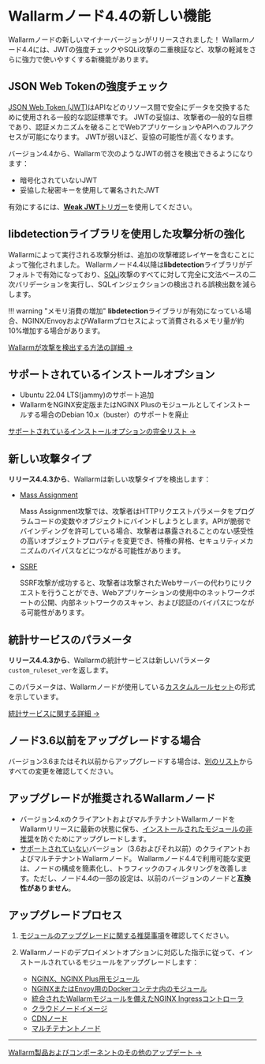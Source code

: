 # Wallarmノード4.4の新しい機能

Wallarmノードの新しいマイナーバージョンがリリースされました！ Wallarmノード4.4には、JWTの強度チェックやSQLi攻撃の二重検証など、攻撃の軽減をさらに強力で使いやすくする新機能があります。

## JSON Web Tokenの強度チェック

[JSON Web Token (JWT)](https://jwt.io/)はAPIなどのリソース間で安全にデータを交換するために使用される一般的な認証標準です。 JWTの妥協は、攻撃者の一般的な目標であり、認証メカニズムを破ることでWebアプリケーションやAPIへのフルアクセスが可能になります。 JWTが弱いほど、妥協の可能性が高くなります。

バージョン4.4から、Wallarmで次のようなJWTの弱さを検出できるようになります：

* 暗号化されていないJWT
* 妥協した秘密キーを使用して署名されたJWT

有効にするには、[**Weak JWT**トリガー](../user-guides/triggers/trigger-examples.md#detect-weak-jwts)を使用してください。

## libdetectionライブラリを使用した攻撃分析の強化

Wallarmによって実行される攻撃分析は、追加の攻撃確認レイヤーを含むことによって強化されました。 Wallarmノード4.4以降は**libdetection**ライブラリがデフォルトで有効になっており、[SQLi](../attacks-vulns-list.md#sql-injection)攻撃のすべてに対して完全に文法ベースの二次バリデーションを実行し、SQLインジェクションの検出される誤検出数を減らします。

!!! warning "メモリ消費の増加"
    **libdetection**ライブラリが有効になっている場合、NGINX/EnvoyおよびWallarmプロセスによって消費されるメモリ量が約10%増加する場合があります。

[Wallarmが攻撃を検出する方法の詳細 →](../about-wallarm/protecting-against-attacks.md)

## サポートされているインストールオプション

* Ubuntu 22.04 LTS(jammy)のサポート追加
* WallarmをNGINX安定版またはNGINX Plusのモジュールとしてインストールする場合のDebian 10.x（buster）のサポートを廃止

[サポートされているインストールオプションの完全リスト →](../admin-en/supported-platforms.md)

## 新しい攻撃タイプ

**リリース4.4.3から**、Wallarmは新しい攻撃タイプを検出します：

* [Mass Assignment](../attacks-vulns-list.md#mass-assignment)

    Mass Assignment攻撃では、攻撃者はHTTPリクエストパラメータをプログラムコードの変数やオブジェクトにバインドしようとします。APIが脆弱でバインディングを許可している場合、攻撃者は暴露されることのない感受性の高いオブジェクトプロパティを変更でき、特権の昇格、セキュリティメカニズムのバイパスなどにつながる可能性があります。
* [SSRF](../attacks-vulns-list.md#serverside-request-forgery-ssrf)

    SSRF攻撃が成功すると、攻撃者は攻撃されたWebサーバーの代わりにリクエストを行うことができ、Webアプリケーションの使用中のネットワークポートの公開、内部ネットワークのスキャン、および認証のバイパスにつながる可能性があります。

## 統計サービスのパラメータ

**リリース4.4.3から**、Wallarmの統計サービスは新しいパラメータ`custom_ruleset_ver`を返します。

このパラメータは、Wallarmノードが使用している[カスタムルールセット](../glossary-en.md#custom-ruleset-the-former-term-is-lom)の形式を示しています。

[統計サービスに関する詳細 →](../admin-en/configure-statistics-service.md)

## ノード3.6以前をアップグレードする場合

バージョン3.6またはそれ以前からアップグレードする場合は、[別のリスト](older-versions/what-is-new.md)からすべての変更を確認してください。

## アップグレードが推奨されるWallarmノード

* バージョン4.xのクライアントおよびマルチテナントWallarmノードをWallarmリリースに最新の状態に保ち、[インストールされたモジュールの非推奨](versioning-policy.md#version-support)を防ぐためにアップグレードします。
* [サポートされていない](versioning-policy.md#version-list)バージョン（3.6およびそれ以前）のクライアントおよびマルチテナントWallarmノード。 Wallarmノード4.4で利用可能な変更は、ノードの構成を簡素化し、トラフィックのフィルタリングを改善します。ただし、ノード4.4の一部の設定は、以前のバージョンのノードと**互換性がありません**。

## アップグレードプロセス

1. [モジュールのアップグレードに関する推奨事項](general-recommendations.md)を確認してください。
2. Wallarmノードのデプロイメントオプションに対応した指示に従って、インストールされているモジュールをアップグレードします：

      * [NGINX、NGINX Plus用モジュール](nginx-modules.md)
      * [NGINXまたはEnvoy用のDockerコンテナ内のモジュール](docker-container.md)
      * [統合されたWallarmモジュールを備えたNGINX Ingressコントローラ](ingress-controller.md)
      * [クラウドノードイメージ](cloud-image.md)
      * [CDNノード](cdn-node.md)
      * [マルチテナントノード](multi-tenant.md)

----------

[Wallarm製品およびコンポーネントのその他のアップデート →](https://changelog.wallarm.com/)